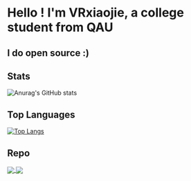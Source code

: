 # Hello ! I'm VRxiaojie, a college student from QAU
## I do open source :)

## Stats
![Anurag's GitHub stats](https://github-readme-stats-git-master-vrxiaojies-projects.vercel.app/api?username=vrxiaojie&show_icons=true&theme=radical)

## Top Languages
[![Top Langs](https://github-readme-stats-git-master-vrxiaojies-projects.vercel.app/api/top-langs/?username=vrxiaojie&layout=compact&theme=dark)](https://github.com/anuraghazra/github-readme-stats)

## Repo
<a href="https://github.com/vrxiaojie/ESP32-desktop-dashboard">
  <img align="center" src="https://github-readme-stats-git-master-vrxiaojies-projects.vercel.app/api/pin/?username=vrxiaojie&repo=ESP32-desktop-dashboard&theme=radical" />
</a>

<a href="https://github.com/vrxiaojie/CW32F030C8T6_VAmeter">
  <img align="center" src="https://github-readme-stats-git-master-vrxiaojies-projects.vercel.app/api/pin/?username=vrxiaojie&repo=CW32F030C8T6_VAmeter&theme=tokyonight" />
</a>
